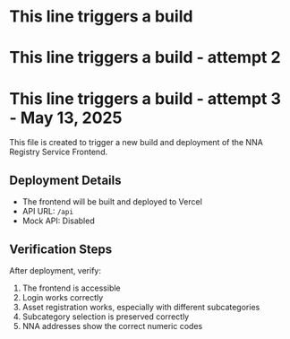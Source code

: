 # This line triggers a build
# This line triggers a build - attempt 2
# This line triggers a build - attempt 3 - May 13, 2025

This file is created to trigger a new build and deployment of the NNA Registry Service Frontend.

## Deployment Details

- The frontend will be built and deployed to Vercel
- API URL: `/api`
- Mock API: Disabled

## Verification Steps

After deployment, verify:
1. The frontend is accessible
2. Login works correctly
3. Asset registration works, especially with different subcategories
4. Subcategory selection is preserved correctly
5. NNA addresses show the correct numeric codes
